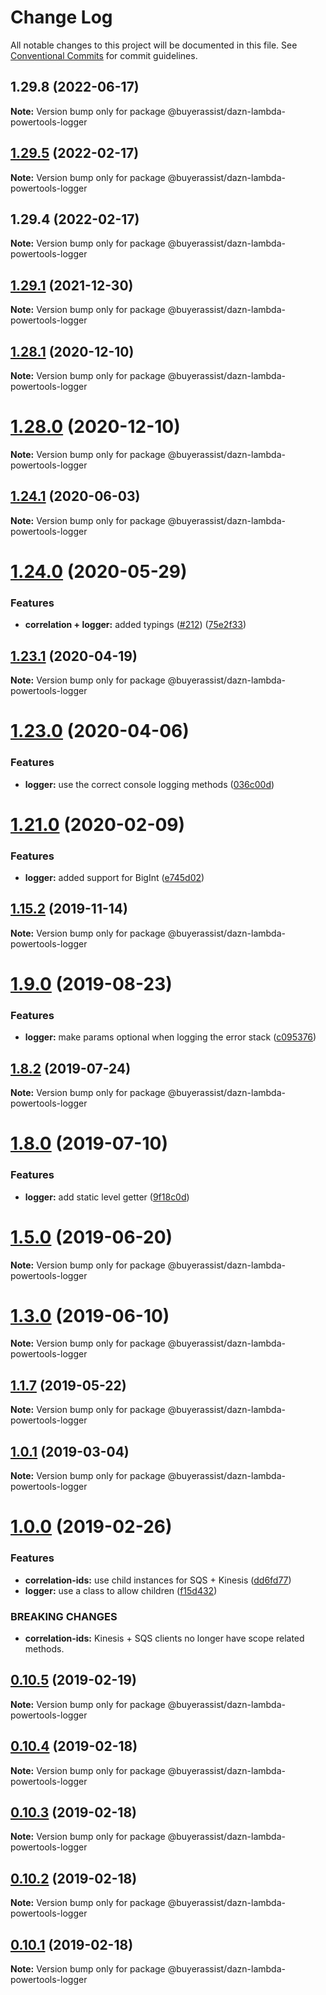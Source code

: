 # Change Log

All notable changes to this project will be documented in this file.
See [Conventional Commits](https://conventionalcommits.org) for commit guidelines.

## 1.29.8 (2022-06-17)

**Note:** Version bump only for package @buyerassist/dazn-lambda-powertools-logger





## [1.29.5](https://github.com/buyerassist-io/dazn-lambda-powertools/compare/v1.29.3...v1.29.5) (2022-02-17)

**Note:** Version bump only for package @buyerassist/dazn-lambda-powertools-logger





## 1.29.4 (2022-02-17)

**Note:** Version bump only for package @buyerassist/dazn-lambda-powertools-logger





## [1.29.1](https://github.com/buyerassist-io/dazn-lambda-powertools/compare/v1.29.0...v1.29.1) (2021-12-30)

**Note:** Version bump only for package @buyerassist/dazn-lambda-powertools-logger





## [1.28.1](https://github.com/getndazn/dazn-lambda-powertools/compare/v1.28.0...v1.28.1) (2020-12-10)

**Note:** Version bump only for package @buyerassist/dazn-lambda-powertools-logger

# [1.28.0](https://github.com/getndazn/dazn-lambda-powertools/compare/v1.27.0...v1.28.0) (2020-12-10)

**Note:** Version bump only for package @buyerassist/dazn-lambda-powertools-logger

## [1.24.1](https://github.com/getndazn/dazn-lambda-powertools/compare/v1.24.0...v1.24.1) (2020-06-03)

**Note:** Version bump only for package @buyerassist/dazn-lambda-powertools-logger

# [1.24.0](https://github.com/getndazn/dazn-lambda-powertools/compare/v1.23.2...v1.24.0) (2020-05-29)

### Features

- **correlation + logger:** added typings ([#212](https://github.com/getndazn/dazn-lambda-powertools/issues/212)) ([75e2f33](https://github.com/getndazn/dazn-lambda-powertools/commit/75e2f332f01744ef351a24506e6026cabf29e33b))

## [1.23.1](https://github.com/getndazn/dazn-lambda-powertools/compare/v1.23.0...v1.23.1) (2020-04-19)

**Note:** Version bump only for package @buyerassist/dazn-lambda-powertools-logger

# [1.23.0](https://github.com/getndazn/dazn-lambda-powertools/compare/v1.22.1...v1.23.0) (2020-04-06)

### Features

- **logger:** use the correct console logging methods ([036c00d](https://github.com/getndazn/dazn-lambda-powertools/commit/036c00d2ddb62374cd7546d55de78aca9319cfab))

# [1.21.0](https://github.com/getndazn/dazn-lambda-powertools/compare/v1.20.0...v1.21.0) (2020-02-09)

### Features

- **logger:** added support for BigInt ([e745d02](https://github.com/getndazn/dazn-lambda-powertools/commit/e745d02))

## [1.15.2](https://github.com/getndazn/dazn-lambda-powertools/compare/v1.15.1...v1.15.2) (2019-11-14)

**Note:** Version bump only for package @buyerassist/dazn-lambda-powertools-logger

# [1.9.0](https://github.com/getndazn/dazn-lambda-powertools/compare/v1.8.3...v1.9.0) (2019-08-23)

### Features

- **logger:** make params optional when logging the error stack ([c095376](https://github.com/getndazn/dazn-lambda-powertools/commit/c095376))

## [1.8.2](https://github.com/getndazn/dazn-lambda-powertools/compare/v1.8.1...v1.8.2) (2019-07-24)

**Note:** Version bump only for package @buyerassist/dazn-lambda-powertools-logger

# [1.8.0](https://github.com/getndazn/dazn-lambda-powertools/compare/v1.7.0...v1.8.0) (2019-07-10)

### Features

- **logger:** add static level getter ([9f18c0d](https://github.com/getndazn/dazn-lambda-powertools/commit/9f18c0d))

# [1.5.0](https://github.com/getndazn/dazn-lambda-powertools/compare/v1.4.2...v1.5.0) (2019-06-20)

**Note:** Version bump only for package @buyerassist/dazn-lambda-powertools-logger

# [1.3.0](https://github.com/getndazn/dazn-lambda-powertools/compare/v1.2.0...v1.3.0) (2019-06-10)

**Note:** Version bump only for package @buyerassist/dazn-lambda-powertools-logger

## [1.1.7](https://github.com/getndazn/dazn-lambda-powertools/compare/v1.1.6...v1.1.7) (2019-05-22)

**Note:** Version bump only for package @buyerassist/dazn-lambda-powertools-logger

## [1.0.1](https://github.com/getndazn/dazn-lambda-powertools/compare/v1.0.0...v1.0.1) (2019-03-04)

**Note:** Version bump only for package @buyerassist/dazn-lambda-powertools-logger

# [1.0.0](https://github.com/getndazn/dazn-lambda-powertools/compare/v0.10.7...v1.0.0) (2019-02-26)

### Features

- **correlation-ids:** use child instances for SQS + Kinesis ([dd6fd77](https://github.com/getndazn/dazn-lambda-powertools/commit/dd6fd77))
- **logger:** use a class to allow children ([f15d432](https://github.com/getndazn/dazn-lambda-powertools/commit/f15d432))

### BREAKING CHANGES

- **correlation-ids:** Kinesis + SQS clients no longer have scope related methods.

## [0.10.5](https://github.com/getndazn/dazn-lambda-powertools/compare/v0.10.4...v0.10.5) (2019-02-19)

**Note:** Version bump only for package @buyerassist/dazn-lambda-powertools-logger

## [0.10.4](https://github.com/getndazn/dazn-lambda-powertools/compare/v0.10.3...v0.10.4) (2019-02-18)

**Note:** Version bump only for package @buyerassist/dazn-lambda-powertools-logger

## [0.10.3](https://github.com/getndazn/dazn-lambda-powertools/compare/v0.10.2...v0.10.3) (2019-02-18)

**Note:** Version bump only for package @buyerassist/dazn-lambda-powertools-logger

## [0.10.2](https://github.com/getndazn/dazn-lambda-powertools/compare/v0.10.1...v0.10.2) (2019-02-18)

**Note:** Version bump only for package @buyerassist/dazn-lambda-powertools-logger

## [0.10.1](https://github.com/getndazn/dazn-lambda-powertools/compare/v0.10.0...v0.10.1) (2019-02-18)

**Note:** Version bump only for package @buyerassist/dazn-lambda-powertools-logger
